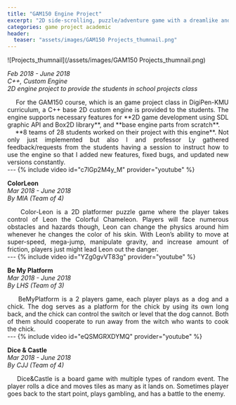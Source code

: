 ```yaml
---
title: "GAM150 Engine Project"
excerpt: "2D side-scrolling, puzzle/adventure game with a dreamlike and dark atmosphere"
categories: game project academic
header:
  teaser: "assets/images/GAM150 Projects_thumnail.png"
---
```


![Projects_thumnail](/assets/images/GAM150 Projects_thumnail.png)

*Feb 2018 - June 2018*  
*C++, Custom Engine*  
*2D engine project to provide the students in school projects class*  

<div style="text-align: justify" markdown="1">
&nbsp;&nbsp;&nbsp;&nbsp;For the GAM150 course, which is an game project class in DigiPen-KMU curriculum, a C++ base 2D custom engine is provided to the students. The engine supports necessary features for **2D game development using SDL graphic API and Box2D library**, and **base engine parts from scratch**.
</div>

<div style="text-align: justify" markdown="1">
&nbsp;&nbsp;&nbsp;&nbsp;**8 teams of 28 students worked on their project with this engine**. Not only just implemented but also I and professor Ly gathered feedback/requests from the students having a session to instruct how to use the engine so that I added new features, fixed bugs, and updated new versions constantly.
</div>
---
{% include video id="c7lGp2M4y_M" provider="youtube" %}

**ColorLeon**  
*Mar 2018 - June 2018*  
*By MIA (Team of 4)*  

<div style="text-align: justify" markdown="1">
&nbsp;&nbsp;&nbsp;&nbsp;Color-Leon is a 2D platformer puzzle game where the player takes control of Leon the Colorful Chameleon. Players will face numerous obstacles and hazards though, Leon can change the physics around him whenever he changes the color of his skin. With Leon’s ability to move at super-speed, mega-jump, manipulate gravity, and increase amount of friction, players just might lead Leon out the danger.
</div>
---
{% include video id="YZg0gvVT83g" provider="youtube" %}

**Be My Platform**  
*Mar 2018 - June 2018*  
*By LHS (Team of 3)*  

<div style="text-align: justify" markdown="1">
&nbsp;&nbsp;&nbsp;&nbsp;BeMyPlatform is a 2 players game, each player plays as a dog and a chick. The dog serves as a platform for the chick by using its own long back, and the chick can control the switch or level that the dog cannot. Both of them should cooperate to run away from the witch who wants to cook the chick.
</div>
---
{% include video id="eQSMGRXDYMQ" provider="youtube" %}

**Dice & Castle**  
*Mar 2018 - June 2018*  
*By CJJ (Team of 4)*  

<div style="text-align: justify" markdown="1">
&nbsp;&nbsp;&nbsp;&nbsp;Dice&Castle is a board game with multiple types of random event. The player rolls a dice and moves tiles as many as it lands on. Sometimes player goes back to the start point, plays gambling, and has a battle to the enemy.
</div>
